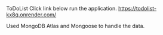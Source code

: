 ToDoList
Click link below run the application.
https://todolist-kx8q.onrender.com/

Used MongoDB Atlas and Mongoose to handle the data.
